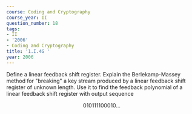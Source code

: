 ```yaml
---
course: Coding and Cryptography
course_year: II
question_number: 18
tags:
- II
- '2006'
- Coding and Cryptography
title: '1.I.4G '
year: 2006
---
```



Define a linear feedback shift register. Explain the Berlekamp-Massey method for "breaking" a key stream produced by a linear feedback shift register of unknown length. Use it to find the feedback polynomial of a linear feedback shift register with output sequence

$$010111100010 \ldots$$